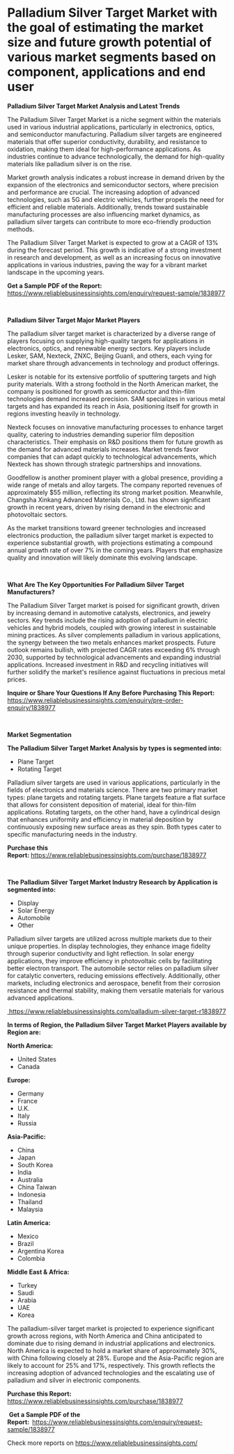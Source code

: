 <p><h1>Palladium Silver Target Market with the goal of estimating the market size and future growth potential of various market segments based on component, applications and end user</h1></p><p><strong>Palladium Silver Target Market Analysis and Latest Trends</strong></p>
<p><p>The Palladium Silver Target Market is a niche segment within the materials used in various industrial applications, particularly in electronics, optics, and semiconductor manufacturing. Palladium silver targets are engineered materials that offer superior conductivity, durability, and resistance to oxidation, making them ideal for high-performance applications. As industries continue to advance technologically, the demand for high-quality materials like palladium silver is on the rise.</p><p>Market growth analysis indicates a robust increase in demand driven by the expansion of the electronics and semiconductor sectors, where precision and performance are crucial. The increasing adoption of advanced technologies, such as 5G and electric vehicles, further propels the need for efficient and reliable materials. Additionally, trends toward sustainable manufacturing processes are also influencing market dynamics, as palladium silver targets can contribute to more eco-friendly production methods.</p><p>The Palladium Silver Target Market is expected to grow at a CAGR of 13% during the forecast period. This growth is indicative of a strong investment in research and development, as well as an increasing focus on innovative applications in various industries, paving the way for a vibrant market landscape in the upcoming years.</p></p>
<p><strong>Get a Sample PDF of the Report:&nbsp;</strong> <a href="https://www.reliablebusinessinsights.com/enquiry/request-sample/1838977?utm_campaign=2244&utm_medium=2&utm_source=Github&utm_content=ia&utm_term=03022025&utm_id=palladium-silver-target">https://www.reliablebusinessinsights.com/enquiry/request-sample/1838977</a></p>
<p>&nbsp;</p>
<p><strong>Palladium Silver Target Major Market Players</strong></p>
<p><p>The palladium silver target market is characterized by a diverse range of players focusing on supplying high-quality targets for applications in electronics, optics, and renewable energy sectors. Key players include Lesker, SAM, Nexteck, ZNXC, Beijing Guanli, and others, each vying for market share through advancements in technology and product offerings.</p><p>Lesker is notable for its extensive portfolio of sputtering targets and high purity materials. With a strong foothold in the North American market, the company is positioned for growth as semiconductor and thin-film technologies demand increased precision. SAM specializes in various metal targets and has expanded its reach in Asia, positioning itself for growth in regions investing heavily in technology.</p><p>Nexteck focuses on innovative manufacturing processes to enhance target quality, catering to industries demanding superior film deposition characteristics. Their emphasis on R&D positions them for future growth as the demand for advanced materials increases. Market trends favor companies that can adapt quickly to technological advancements, which Nexteck has shown through strategic partnerships and innovations.</p><p>Goodfellow is another prominent player with a global presence, providing a wide range of metals and alloy targets. The company reported revenues of approximately $55 million, reflecting its strong market position. Meanwhile, Changsha Xinkang Advanced Materials Co., Ltd. has shown significant growth in recent years, driven by rising demand in the electronic and photovoltaic sectors.</p><p>As the market transitions toward greener technologies and increased electronics production, the palladium silver target market is expected to experience substantial growth, with projections estimating a compound annual growth rate of over 7% in the coming years. Players that emphasize quality and innovation will likely dominate this evolving landscape.</p></p>
<p>&nbsp;</p>
<p><strong>What Are The Key Opportunities For Palladium Silver Target Manufacturers?</strong></p>
<p><p>The Palladium Silver Target market is poised for significant growth, driven by increasing demand in automotive catalysts, electronics, and jewelry sectors. Key trends include the rising adoption of palladium in electric vehicles and hybrid models, coupled with growing interest in sustainable mining practices. As silver complements palladium in various applications, the synergy between the two metals enhances market prospects. Future outlook remains bullish, with projected CAGR rates exceeding 6% through 2030, supported by technological advancements and expanding industrial applications. Increased investment in R&D and recycling initiatives will further solidify the market's resilience against fluctuations in precious metal prices.</p></p>
<p><strong>Inquire or Share Your Questions If Any Before Purchasing This Report:</strong> <a href="https://www.reliablebusinessinsights.com/enquiry/pre-order-enquiry/1838977?utm_campaign=2244&utm_medium=2&utm_source=Github&utm_content=ia&utm_term=03022025&utm_id=palladium-silver-target">https://www.reliablebusinessinsights.com/enquiry/pre-order-enquiry/1838977</a></p>
<p>&nbsp;</p>
<p><strong>Market Segmentation</strong></p>
<p><strong>The Palladium Silver Target Market Analysis by types is segmented into:</strong></p>
<p><ul><li>Plane Target</li><li>Rotating Target</li></ul></p>
<p><p>Palladium silver targets are used in various applications, particularly in the fields of electronics and materials science. There are two primary market types: plane targets and rotating targets. Plane targets feature a flat surface that allows for consistent deposition of material, ideal for thin-film applications. Rotating targets, on the other hand, have a cylindrical design that enhances uniformity and efficiency in material deposition by continuously exposing new surface areas as they spin. Both types cater to specific manufacturing needs in the industry.</p></p>
<p><strong>Purchase this Report:&nbsp;</strong><a href="https://www.reliablebusinessinsights.com/purchase/1838977?utm_campaign=2244&utm_medium=2&utm_source=Github&utm_content=ia&utm_term=03022025&utm_id=palladium-silver-target">https://www.reliablebusinessinsights.com/purchase/1838977</a></p>
<p>&nbsp;</p>
<p><strong>The Palladium Silver Target Market Industry Research by Application is segmented into:</strong></p>
<p><ul><li>Display</li><li>Solar Energy</li><li>Automobile</li><li>Other</li></ul></p>
<p><p>Palladium silver targets are utilized across multiple markets due to their unique properties. In display technologies, they enhance image fidelity through superior conductivity and light reflection. In solar energy applications, they improve efficiency in photovoltaic cells by facilitating better electron transport. The automobile sector relies on palladium silver for catalytic converters, reducing emissions effectively. Additionally, other markets, including electronics and aerospace, benefit from their corrosion resistance and thermal stability, making them versatile materials for various advanced applications.</p></p>
<p><a href="https://www.reliablebusinessinsights.com/palladium-silver-target-r1838977?utm_campaign=2244&utm_medium=2&utm_source=Github&utm_content=ia&utm_term=03022025&utm_id=palladium-silver-target">&nbsp;https://www.reliablebusinessinsights.com/palladium-silver-target-r1838977</a></p>
<p><strong>In terms of Region, the Palladium Silver Target Market Players available by Region are:</strong></p>
<p>
    <p> <strong> North America: </strong>
        <ul>
            <li>United States</li>
            <li>Canada</li>
        </ul>
        </p> 
    <p> <strong> Europe: </strong>
        <ul>
            <li>Germany</li>
            <li>France</li>
            <li>U.K.</li>
            <li>Italy</li>
            <li>Russia</li>
        </ul>
        </p> 
    <p> <strong> Asia-Pacific: </strong>
        <ul>
            <li>China</li>
            <li>Japan</li>
            <li>South Korea</li>
            <li>India</li>
            <li>Australia</li>
            <li>China Taiwan</li>
            <li>Indonesia</li>
            <li>Thailand</li>
            <li>Malaysia</li>
        </ul>
        </p> 
    <p> <strong> Latin America: </strong>
        <ul>
            <li>Mexico</li>
            <li>Brazil</li>
            <li>Argentina Korea</li>
            <li>Colombia</li>
        </ul>
        </p> 
    <p> <strong> Middle East & Africa: </strong>
        <ul>
            <li>Turkey</li>
            <li>Saudi</li>
            <li>Arabia</li>
            <li>UAE</li>
            <li>Korea</li>
        </ul>
    </p>
    </p>
<p><p>The palladium-silver target market is projected to experience significant growth across regions, with North America and China anticipated to dominate due to rising demand in industrial applications and electronics. North America is expected to hold a market share of approximately 30%, with China following closely at 28%. Europe and the Asia-Pacific region are likely to account for 25% and 17%, respectively. This growth reflects the increasing adoption of advanced technologies and the escalating use of palladium and silver in electronic components.</p></p>
<p><strong>Purchase this Report: </strong><a href="https://www.reliablebusinessinsights.com/purchase/1838977?utm_campaign=2244&utm_medium=2&utm_source=Github&utm_content=ia&utm_term=03022025&utm_id=palladium-silver-target">https://www.reliablebusinessinsights.com/purchase/1838977</a></p>
<p>&nbsp;<strong>Get a Sample PDF of the Report:&nbsp;&nbsp;</strong><a href="https://www.reliablebusinessinsights.com/enquiry/request-sample/1838977?utm_campaign=2244&utm_medium=2&utm_source=Github&utm_content=ia&utm_term=03022025&utm_id=palladium-silver-target">https://www.reliablebusinessinsights.com/enquiry/request-sample/1838977</a></p>
<p><strong></strong></p>
<p>Check more reports on <a href="https://www.reliablebusinessinsights.com/?utm_campaign=2244&utm_medium=2&utm_source=Github&utm_content=ia&utm_term=03022025&utm_id=palladium-silver-target">https://www.reliablebusinessinsights.com/</a></p>